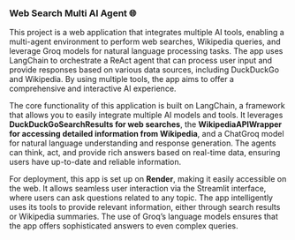 ### Web Search Multi AI Agent 🌐

This project is a web application that integrates multiple AI tools, enabling a multi-agent environment to perform web searches, Wikipedia queries, and leverage Groq models for natural language processing tasks. The app uses LangChain to orchestrate a ReAct agent that can process user input and provide responses based on various data sources, including DuckDuckGo and Wikipedia. By using multiple tools, the app aims to offer a comprehensive and interactive AI experience.

The core functionality of this application is built on LangChain, a framework that allows you to easily integrate multiple AI models and tools. It leverages **DuckDuckGoSearchResults for web searches**, the **WikipediaAPIWrapper for accessing detailed information from Wikipedia**, and a ChatGroq model for natural language understanding and response generation. The agents can think, act, and provide rich answers based on real-time data, ensuring users have up-to-date and reliable information.

For deployment, this app is set up on **Render**, making it easily accessible on the web. It allows seamless user interaction via the Streamlit interface, where users can ask questions related to any topic. The app intelligently uses its tools to provide relevant information, either through search results or Wikipedia summaries. The use of Groq’s language models ensures that the app offers sophisticated answers to even complex queries.
